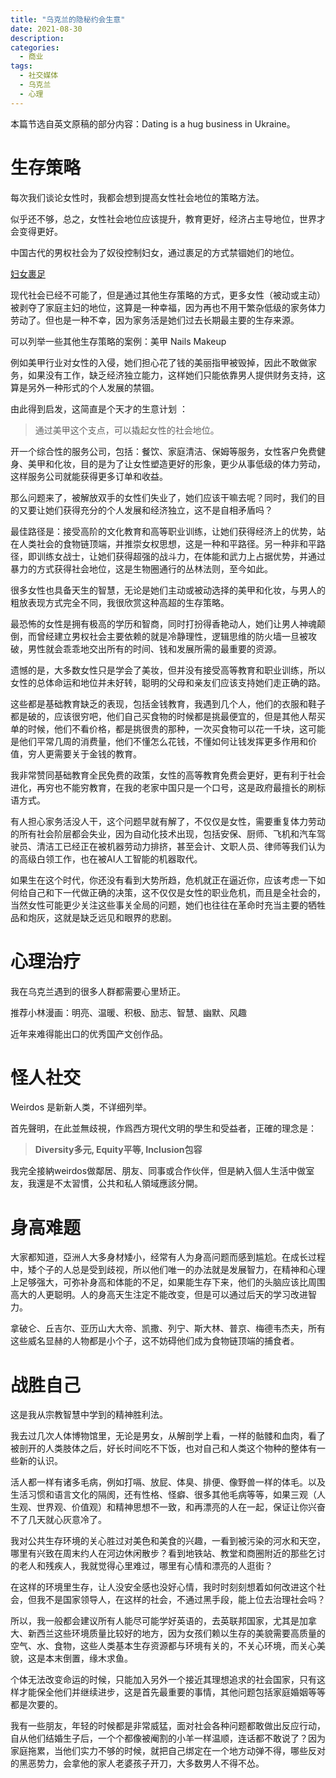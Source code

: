 ```yaml
---
title: "乌克兰的隐秘约会生意"
date: 2021-08-30
description: 
categories:
  - 商业
tags:
  - 社交媒体
  - 乌克兰
  - 心理
---
```



本篇节选自英文原稿的部分内容：Dating is a hug business in Ukraine。


# 生存策略

每次我们谈论女性时，我都会想到提高女性社会地位的策略方法。

似乎还不够，总之，女性社会地位应该提升，教育更好，经济占主导地位，世界才会变得更好。

中国古代的男权社会为了奴役控制妇女，通过裹足的方式禁锢她们的地位。

[妇女裹足](https://en.wikipedia.org/wiki/Foot_binding)

现代社会已经不可能了，但是通过其他生存策略的方式，更多女性（被动或主动）被剥夺了家庭主妇的地位，这算是一种幸福，因为再也不用干繁杂低级的家务体力劳动了。但也是一种不幸，因为家务活是她们过去长期最主要的生存来源。

可以列举一些其他生存策略的案例：美甲 Nails Makeup

例如美甲行业对女性的入侵，她们担心花了钱的美丽指甲被毁掉，因此不敢做家务，如果没有工作，缺乏经济独立能力，这样她们只能依靠男人提供财务支持，这算是另外一种形式的个人发展的禁锢。

由此得到启发，这简直是个天才的生意计划 ：

> 通过美甲这个支点，可以撬起女性的社会地位。

开一个综合性的服务公司，包括：餐饮、家庭清洁、保姆等服务，女性客户免费健身、美甲和化妆，目的是为了让女性塑造更好的形象，更少从事低级的体力劳动，这样服务公司就能获得更多订单和收益。

那么问题来了，被解放双手的女性们失业了，她们应该干嘛去呢？同时，我们的目的又要让她们获得充分的个人发展和经济独立，这不是自相矛盾吗？

最佳路径是：接受高阶的文化教育和高等职业训练，让她们获得经济上的优势，站在人类社会的食物链顶端，并推崇女权思想，这是一种和平路径。另一种非和平路径，即训练女战士，让她们获得超强的战斗力，在体能和武力上占据优势，并通过暴力的方式获得社会地位，这是生物圈通行的丛林法则，至今如此。

很多女性也具备天生的智慧，无论是她们主动或被动选择的美甲和化妆，与男人的粗放表现方式完全不同，我很欣赏这种高超的生存策略。

最恐怖的女性是拥有极高的学历和智商，同时打扮得香艳动人，她们让男人神魂颠倒，而曾经建立男权社会主要依赖的就是冷静理性，逻辑思维的防火墙一旦被攻破，男性就会乖乖地交出所有的时间、钱和发展所需的最重要的资源。

遗憾的是，大多数女性只是学会了美妆，但并没有接受高等教育和职业训练，所以女性的总体命运和地位并未好转，聪明的父母和亲友们应该支持她们走正确的路。

这些都是基础教育缺乏的表现，包括金钱教育，我遇到几个人，他们的衣服和鞋子都是破的，应该很穷吧，他们自己买食物的时候都是挑最便宜的，但是其他人帮买单的时候，他们不看价格，都是挑很贵的那种，一次买食物可以花一千块，这可能是他们平常几周的消费量，他们不懂怎么花钱，不懂如何让钱发挥更多作用和价值，穷人更需要关于金钱的教育。

我非常赞同基础教育全民免费的政策，女性的高等教育免费会更好，更有利于社会进化，再穷也不能穷教育，在我的老家中国只是一个口号，这是政府最擅长的刷标语方式。

有人担心家务活没人干，这个问题早就有解了，不仅仅是女性，需要重复体力劳动的所有社会阶层都会失业，因为自动化技术出现，包括安保、厨师、飞机和汽车驾驶员、清洁工已经正在被机器劳动力排挤，甚至会计、文职人员、律师等我们认为的高级白领工作，也在被AI人工智能的机器取代。

如果生在这个时代，你还没有看到大势所趋，危机就正在逼近你，应该考虑一下如何给自己和下一代做正确的决策，这不仅仅是女性的职业危机，而且是全社会的，当然女性可能更少关注这些事关全局的问题，她们也往往在革命时充当主要的牺牲品和炮灰，这就是缺乏远见和眼界的悲剧。

# 心理治疗

我在乌克兰遇到的很多人群都需要心里矫正。

推荐小林漫画：明亮、温暖、积极、励志、智慧、幽默、风趣

近年来难得能出口的优秀国产文创作品。

# 怪人社交

Weirdos 是新新人类，不详细列举。

首先聲明，在此並無歧視，作爲西方現代文明的學生和受益者，正確的理念是：

> **Diversity多元, Equity平等, Inclusion包容**

我完全接納weirdos做鄰居、朋友、同事或合作伙伴，但是納入個人生活中做室友，我還是不太習慣，公共和私人領域應該分開。

# 身高难题

大家都知道，亞洲人大多身材矮小，经常有人为身高问题而感到尴尬。在成长过程中，矮个子的人总是受到歧视，所以他们唯一的办法就是发展智力，在精神和心理上足够强大，可弥补身高和体能的不足，如果能生存下来，他们的头脑应该比周围高大的人更聪明。人的身高天生注定不能改变，但是可以通过后天的学习改进智力。

拿破仑、丘吉尔、亚历山大大帝、凯撒、列宁、斯大林、普京、梅德韦杰夫，所有这些威名显赫的人物都是小个子，这不妨碍他们成为食物链顶端的捕食者。

# 战胜自己

这是我从宗教智慧中学到的精神胜利法。

我去过几次人体博物馆里，无论是男女，从解剖学上看，一样的骷髅和血肉，看了被剖开的人类肢体之后，好长时间吃不下饭，也对自己和人类这个物种的整体有一些新的认识。

活人都一样有诸多毛病，例如打嗝、放屁、体臭、排便、像野兽一样的体毛。以及生活习惯和语言文化的隔阂，还有性格、怪癖、很多其他毛病等等，如果三观（人生观、世界观、价值观）和精神思想不一致，和再漂亮的人在一起，保证让你兴奋不了几天就心灰意冷了。

我对公共生存环境的关心胜过对美色和美食的兴趣，一看到被污染的河水和天空，哪里有兴致在周末约人在河边休闲散步？看到地铁站、教堂和商圈附近的那些乞讨的老人和残疾人，我就觉得心里难过，哪里有心情和漂亮的人逛街？

在这样的环境里生存，让人没安全感也没好心情，我时时刻刻想着如何改进这个社会，但我不是国家领导人，在这样的社会，不通过黑手段，能上位去治理社会吗？

所以，我一般都会建议所有人能尽可能学好英语的，去英联邦国家，尤其是加拿大、新西兰这些环境质量比较好的地方，因为女孩们赖以生存的美貌需要高质量的空气、水、食物，这些人类基本生存资源都与环境有关的，不关心环境，而关心美貌，这是本末倒置，缘木求鱼。

个体无法改变命运的时候，只能加入另外一个接近其理想追求的社会国家，只有这样才能保全他们并继续进步，这是首先最重要的事情，其他问题包括家庭婚姻等等都是次要的。

我有一些朋友，年轻的时候都是非常威猛，面对社会各种问题都敢做出反应行动，自从他们结婚生子后，一个个都像被阉割的小羊一样温顺，连话都不敢说了？因为家庭拖累，当他们实力不够的时候，就把自己绑定在一个地方动弹不得，哪些反对的黑恶势力，会拿他的家人老婆孩子开刀，大多数男人不得不怂。

